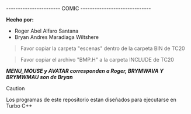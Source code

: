----------------------- COMIC ------------------------------

**Hecho por:** 
- Roger Abel Alfaro Santana
- Bryan Andres Maradiaga Wiltshere

> Favor copiar la carpeta "escenas" dentro de la carpeta BIN de TC20

> Favor copiar el archivo "BMP.H" a la carpeta INCLUDE de TC20

***MENU_MOUSE y AVATAR corresponden a Roger, BRYMWAVA Y BRYMWMAU son de Bryan***

> [!CAUTION]
> Los programas de este repositorio estan diseñados para ejecutarse en Turbo C++
